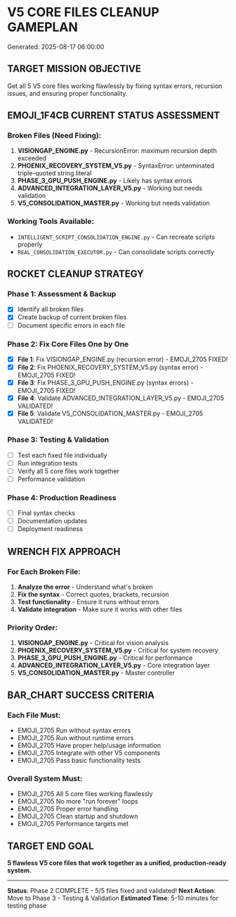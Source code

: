 # V5 CORE FILES CLEANUP GAMEPLAN
Generated: 2025-08-17 06:00:00

## TARGET **MISSION OBJECTIVE**
Get all 5 V5 core files working flawlessly by fixing syntax errors, recursion issues, and ensuring proper functionality.

## EMOJI_1F4CB **CURRENT STATUS ASSESSMENT**

### **Broken Files (Need Fixing):**
1. **VISIONGAP_ENGINE.py** - RecursionError: maximum recursion depth exceeded
2. **PHOENIX_RECOVERY_SYSTEM_V5.py** - SyntaxError: unterminated triple-quoted string literal
3. **PHASE_3_GPU_PUSH_ENGINE.py** - Likely has syntax errors
4. **ADVANCED_INTEGRATION_LAYER_V5.py** - Working but needs validation
5. **V5_CONSOLIDATION_MASTER.py** - Working but needs validation

### **Working Tools Available:**
- `INTELLIGENT_SCRIPT_CONSOLIDATION_ENGINE.py` - Can recreate scripts properly
- `REAL_CONSOLIDATION_EXECUTOR.py` - Can consolidate scripts correctly

## ROCKET **CLEANUP STRATEGY**

### **Phase 1: Assessment & Backup**
- [x] Identify all broken files
- [x] Create backup of current broken files
- [ ] Document specific errors in each file

### **Phase 2: Fix Core Files One by One**
- [x] **File 1**: Fix VISIONGAP_ENGINE.py (recursion error) - EMOJI_2705 FIXED!
- [x] **File 2**: Fix PHOENIX_RECOVERY_SYSTEM_V5.py (syntax error) - EMOJI_2705 FIXED!
- [x] **File 3**: Fix PHASE_3_GPU_PUSH_ENGINE.py (syntax errors) - EMOJI_2705 FIXED!
- [x] **File 4**: Validate ADVANCED_INTEGRATION_LAYER_V5.py - EMOJI_2705 VALIDATED!
- [x] **File 5**: Validate V5_CONSOLIDATION_MASTER.py - EMOJI_2705 VALIDATED!

### **Phase 3: Testing & Validation**
- [ ] Test each fixed file individually
- [ ] Run integration tests
- [ ] Verify all 5 core files work together
- [ ] Performance validation

### **Phase 4: Production Readiness**
- [ ] Final syntax checks
- [ ] Documentation updates
- [ ] Deployment readiness

## WRENCH **FIX APPROACH**

### **For Each Broken File:**
1. **Analyze the error** - Understand what's broken
2. **Fix the syntax** - Correct quotes, brackets, recursion
3. **Test functionality** - Ensure it runs without errors
4. **Validate integration** - Make sure it works with other files

### **Priority Order:**
1. **VISIONGAP_ENGINE.py** - Critical for vision analysis
2. **PHOENIX_RECOVERY_SYSTEM_V5.py** - Critical for system recovery
3. **PHASE_3_GPU_PUSH_ENGINE.py** - Critical for performance
4. **ADVANCED_INTEGRATION_LAYER_V5.py** - Core integration layer
5. **V5_CONSOLIDATION_MASTER.py** - Master controller

## BAR_CHART **SUCCESS CRITERIA**

### **Each File Must:**
- EMOJI_2705 Run without syntax errors
- EMOJI_2705 Run without runtime errors
- EMOJI_2705 Have proper help/usage information
- EMOJI_2705 Integrate with other V5 components
- EMOJI_2705 Pass basic functionality tests

### **Overall System Must:**
- EMOJI_2705 All 5 core files working flawlessly
- EMOJI_2705 No more "run forever" loops
- EMOJI_2705 Proper error handling
- EMOJI_2705 Clean startup and shutdown
- EMOJI_2705 Performance targets met

## TARGET **END GOAL**
**5 flawless V5 core files that work together as a unified, production-ready system.**

---

**Status**: Phase 2 COMPLETE - 5/5 files fixed and validated!
**Next Action**: Move to Phase 3 - Testing & Validation
**Estimated Time**: 5-10 minutes for testing phase
